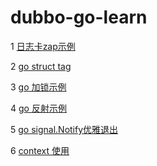 # dubbo-go-learn

1 [日志卡zap示例](kownledge/one/READEME.md)  

2 [go struct tag](kownledge/two/READEME.md)

3 [go 加锁示例](kownledge/three/README.md)

4 [go 反射示例](kownledge/four/READEME.md)

5 [go signal.Notify优雅退出](kownledge/five/READEME.md)

6 [context 使用](kownledge/six/READEME.md)